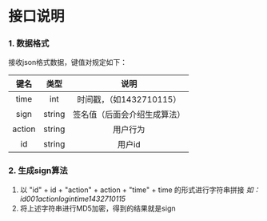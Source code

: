 # 接口说明

### 1. 数据格式
接收json格式数据，键值对规定如下：

| 键名 | 类型 | 说明 |
|:-:|:-:|:-:|
| time | int | 时间戳，（如1432710115）
| sign | string | 签名值（后面会介绍生成算法）
| action | string | 用户行为
| id | string | 用户id

### 2. 生成sign算法
1. 以 "id" + id + "action" + action + "time" + time 的形式进行字符串拼接
*如：id001actionlogintime1432710115*
2. 将上述字符串进行MD5加密，得到的结果就是sign
